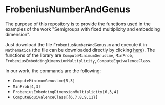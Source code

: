 # FrobeniusNumberAndGenus

The purpose of this repository is to provide the functions used 
in the examples of the work "Semigroups with fixed multiplicity and embedding dimension".

Just download the file ```FrobeniusNumberAndGenus.m``` and execute it in ```Mathematica``` (the file can be downloaded directly by clicking [here](https://raw.githubusercontent.com/JuanIgnacioGarciaUCA/FrobeniusNumberAndGenus/master/FrobeniusNumberAndGenus.m)). 
The functions of the library are ```ComputeMinimumGenusLme```, ```MinFrob```, ```FrobeniusEmbeddingDimensionMultiplicity```, ```ComputeEquivalenceClass```.

In our work, the commands are the following:
- ```ComputeMinimumGenusLme[5,3]```
- ```MinFrob[4,3]```
- ```FrobeniusEmbeddingDimensionMultiplicity[6,3,4]```
- ```ComputeEquivalenceClass[{6,7,8,9,11}]```
